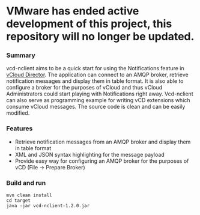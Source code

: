 # VMware has ended active development of this project, this repository will no longer be updated.

### Summary
vcd-nclient aims to be a quick start for using the Notifications feature in [vCloud Director].
The application can connect to an AMQP broker, retrieve notification messages and display
them in table format. It is also able to configure a broker for the purposes of vCloud and thus
vCloud Administrators could start playing with Notifications right away. Vcd-nclient can also
serve as programming example for writing vCD extensions which consume vCloud messages.
The source code is clean and can be easily modified.

### Features
* Retrieve notification messages from an AMQP broker and display them in table format
* XML and JSON syntax highlighting for the message payload
* Provide easy way for configuring an AMQP broker for the purposes of vCD (File -> Prepare Broker)

### Build and run
    mvn clean install
    cd target
    java -jar vcd-nclient-1.2.0.jar

  [vCloud Director]: https://www.vmware.com/products/vcloud-director/overview.html
